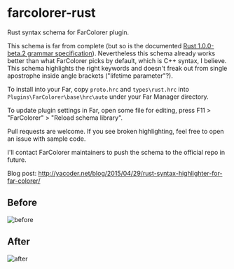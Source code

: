 # farcolorer-rust

Rust syntax schema for FarColorer plugin.

This schema is far from complete (but so is the documented [Rust 1.0.0-beta.2 grammar specification](http://doc.rust-lang.org/1.0.0-beta.2/grammar.html)). Nevertheless this schema already works better than what FarColorer picks by default, which is C++ syntax, I believe. This schema highlights the right keywords and doesn't freak out from single apostrophe inside angle brackets ("lifetime parameter"?).

To install into your Far, copy `proto.hrc` and `types\rust.hrc` into `Plugins\FarColorer\base\hrc\auto` under your Far Manager directory.

To update plugin settings in Far, open some file for editing, press F11 > "FarColorer" > "Reload schema library".

Pull requests are welcome. If you see broken highlighting, feel free to open an issue with sample code.

I'll contact FarColorer maintainers to push the schema to the official repo in future.

Blog post: http://yacoder.net/blog/2015/04/29/rust-syntax-highlighter-for-far-colorer/

## Before

![before](http://yacoder.net/blog/wp-content/uploads/2015/04/rust_before.png)

## After

![after](http://yacoder.net/blog/wp-content/uploads/2015/04/rust_after.png)
